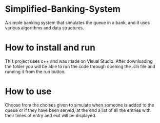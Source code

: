 # Simplified-Banking-System
A simple banking system that simulates the queue in a bank, and it uses various algorithms and data structures.

# How to install and run
This project uses c++ and was made on Visual Studio.
After downloading the folder you will be able to run the code through opening the .sln file and running it from the run button.

# How to use
Choose from the choises given to simulate when someone is added to the queue or if they have been served, at the end a list of all the entries with their times of entry and exit will be displayed.
